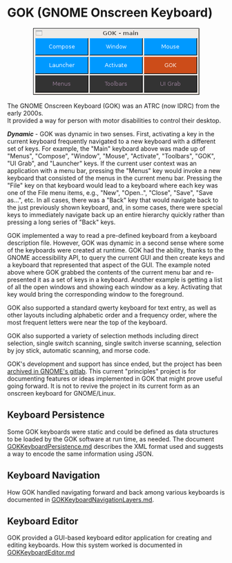 # GOK (GNOME Onscreen Keyboard)

<figure style="text-align: center">
  <img src="./GOK-screen-shots/gok-main.png" alt="Main GOK keyboard">
</figure>

The GNOME Onscreen Keyboard (GOK) was an ATRC (now IDRC) from the early 2000s.  
It provided a way for person with motor disabilities to control their desktop.

***Dynamic*** - GOK was dynamic in two senses.  First, activating a key in the
current keyboard frequently navigated to a new keyboard with a different set of
keys.  For example, the "Main" keyboard above was made up of "Menus", "Compose",
"Window", "Mouse", "Activate", "Toolbars", "GOK", "UI Grab", and "Launcher"
keys.  If the current user context was an application with a menu bar, pressing
the "Menus" key would invoke a new keyboard that consisted of the menus in the
current menu bar.  Pressing the "File" key on that keyboard would lead to a
keyboard where each key was one of the File menu items, e.g., "New", "Open..",
"Close", "Save", "Save as...", etc.  In all cases, there was a "Back" key that
would navigate back to the just previously shown keyboard, and, in some cases,
there were special keys to immediately navigate back up an entire hierarchy
quickly rather than pressing a long series of "Back" keys.

GOK implemented a way to read a pre-defined keyboard from a keyboard description
file.  However, GOK was dynamic in a second sense where some of the keyboards
were created at runtime.  GOK had the ability, thanks to the GNOME accessibility
API, to query the current GUI and then create keys and a keyboard that
represented that aspect of the GUI.  The example noted above where GOK grabbed
the contents of the current menu bar and re-presented it as a set of keys in a
keyboard.  Another example is getting a list of all the open windows and showing
each window as a key.  Activating that key would bring the corresponding window
to the foreground.

GOK also supported a standard qwerty keyboard for text entry, as well as other
layouts including alphabetic order and a frequency order, where the most
frequent letters were near the top of the keyboard.

GOK also supported a variety of selection methods including direct selection,
single switch scanning, single switch inverse scanning, selection by joy stick,
automatic scanning, and morse code.

GOK's development and support has since ended, but the project has been [archived in GNOME's gitlab](https://gitlab.gnome.org/Archive/gok/-/tree/master).
This current "principles" project is for documenting features or ideas
implemented in GOK that might prove useful going forward.  It is not to revive
the project in its current form as an onscreen keyboard for GNOME/Linux.

## Keyboard Persistence

Some GOK keyboards were static and could be defined as data structures to be
loaded by the GOK software at run time, as needed.  The document
[GOKKeyboardPersistence.md](./GOKKeyboardPersistence.md) describes the XML
format used and suggests a way to encode the same information using JSON.

## Keyboard Navigation

How GOK handled navigating forward and back among various keyboards is documented in [GOKKeyboardNavigationLayers.md](./GOKKeyboardNavigationLayers.md).

## Keyboard Editor

GOK provided a GUI-based keyboard editor application for creating and editing keyboards.  How this system worked is documented in [GOKKeyboardEditor.md](./GOKKeyboardEditor.md)

